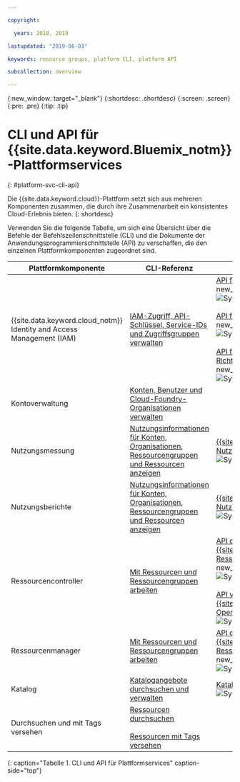```yaml
---

copyright:

  years: 2018, 2019

lastupdated: "2019-06-03"

keywords: resource groups, platform CLI, platform API

subcollection: overview

---
```


{:new_window: target="_blank"}
{:shortdesc: .shortdesc}
{:screen: .screen}
{:pre: .pre}
{:tip: .tip}

# CLI und API für {{site.data.keyword.Bluemix_notm}}-Plattformservices
{: #platform-svc-cli-api}

Die {{site.data.keyword.cloud}}-Plattform setzt sich aus mehreren Komponenten zusammen, die durch ihre Zusammenarbeit ein konsistentes Cloud-Erlebnis bieten.
{: shortdesc}

Verwenden Sie die folgende Tabelle, um sich eine Übersicht über die Befehle der Befehlszeilenschnittstelle (CLI) und die Dokumente der Anwendungsprogrammierschnittstelle (API) zu verschaffen, die den einzelnen Plattformkomponenten zugeordnet sind.

| Plattformkomponente | CLI-Referenz | API-Dokumente |
| ----- | ----- | ----- |
| {{site.data.keyword.cloud_notm}} Identity and Access Management (IAM) | [IAM-Zugriff, API-Schlüssel, Service-IDs und Zugriffsgruppen verwalten](/docs/cli/reference/ibmcloud?topic=cloud-cli-ibmcloud_commands_iam) | [API für IAM-Identitätsservices](https://console.cloud.ibm.com/apidocs/iam-identity-token-api){: new_window} ![Symbol für externen Link](../icons/launch-glyph.svg "Symbol für externen Link") <br><br>  [API für IAM-Zugriffsgruppen](https://console.cloud.ibm.com/apidocs/iam-access-groups){: new_window} ![Symbol für externen Link](../icons/launch-glyph.svg "Symbol für externen Link") <br><br> [API für IAM-Richtlinienmanagement](https://console.cloud.ibm.com/apidocs/iam-policy-management){: new_window} ![Symbol für externen Link](../icons/launch-glyph.svg "Symbol für externen Link") |
| Kontoverwaltung | [Konten, Benutzer und Cloud-Foundry-Organisationen verwalten](/docs/cli/reference/ibmcloud?topic=cloud-cli-ibmcloud_commands_account) | |
| Nutzungsmessung | [Nutzungsinformationen für Konten, Organisationen, Ressourcengruppen und Ressourcen anzeigen](/docs/cli/reference/ibmcloud?topic=cloud-cli-ibmcloud_billing) |  [{{site.data.keyword.Bluemix_notm}}-Nutzungsmessung](https://console.cloud.ibm.com/apidocs/usage-metering){: new_window} ![Symbol für externen Link](../icons/launch-glyph.svg "Symbol für externen Link") |
| Nutzungsberichte |  [Nutzungsinformationen für Konten, Organisationen, Ressourcengruppen und Ressourcen anzeigen](/docs/cli/reference/ibmcloud?topic=cloud-cli-ibmcloud_billing) |  [{{site.data.keyword.Bluemix_notm}}-Nutzungsberichte](https://console.cloud.ibm.com/apidocs/metering-reporting){: new_window} ![Symbol für externen Link](../icons/launch-glyph.svg "Symbol für externen Link") |
| Ressourcencontroller | [Mit Ressourcen und Ressourcengruppen arbeiten](/docs/cli/reference/ibmcloud?topic=cloud-cli-ibmcloud_commands_resource) | [API des {{site.data.keyword.Bluemix_notm}}-Ressourcencontrollers](https://console.cloud.ibm.com/apidocs/resource-controller){: new_window} ![Symbol für externen Link](../icons/launch-glyph.svg "Symbol für externen Link") <br><br> [API von {{site.data.keyword.cloud_notm}} Open Service Broker](https://console.cloud.ibm.com/apidocs/ibm-cloud-osb-api){: new_window} ![Symbol für externen Link](../icons/launch-glyph.svg "Symbol für externen Link") |
| Ressourcenmanager | [Mit Ressourcen und Ressourcengruppen arbeiten](/docs/cli/reference/ibmcloud?topic=cloud-cli-ibmcloud_commands_resource) | [API des {{site.data.keyword.Bluemix_notm}}-Ressourcenmanagers](https://console.cloud.ibm.com/apidocs/resource-manager){: new_window} ![Symbol für externen Link](../icons/launch-glyph.svg "Symbol für externen Link") |
| Katalog | [Katalogangebote durchsuchen und verwalten](/docs/cli/reference/ibmcloud?topic=cloud-cli-ibmcloud_catalog) | [Katalog-API](https://console.cloud.ibm.com/apidocs/globalcatalog){: new_window} ![Symbol für externen Link](../icons/launch-glyph.svg "Symbol für externen Link") |
| Durchsuchen und mit Tags versehen | [Ressourcen durchsuchen](/docs/cli/reference/ibmcloud?topic=cloud-cli-ibmcloud_commands_resource#ibmcloud_resource_search) <br><br>  [Ressourcen mit Tags versehen](/docs/cli/reference/ibmcloud?topic=cloud-cli-ibmcloud_commands_resource#ibmcloud_resource_tags) | |
{: caption="Tabelle 1. CLI und API für Plattformservices" caption-side="top"}


